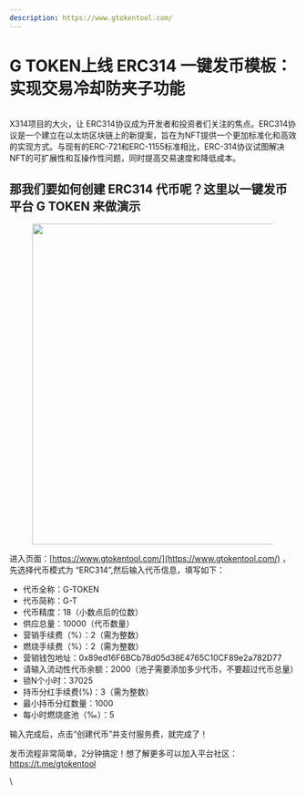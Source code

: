 ```yaml
---
description: https://www.gtokentool.com/
---
```


# G TOKEN上线 ERC314 一键发币模板：实现交易冷却防夹子功能



<figure><img src="https://lh7-us.googleusercontent.com/vVNObm692ajKtMj7YDmhZ5ityiaRjAvV92VZ_Xvv-qsbstIczF-Dj3UuDOA5UgYO2dKDljtSdg-9LlWUhc9PRkAAU-bTBqOjC_L7nlDZ0Oh7L9e0k8fK8ThPcfZK110JgdvxeavBMisXDEasHADdVFU" alt=""><figcaption></figcaption></figure>

X314项目的大火，让 ERC314协议成为开发者和投资者们关注的焦点。ERC314协议是一个建立在以太坊区块链上的新提案，旨在为NFT提供一个更加标准化和高效的实现方式。与现有的ERC-721和ERC-1155标准相比，ERC-314协议试图解决NFT的可扩展性和互操作性问题，同时提高交易速度和降低成本。

## 那我们要如何创建 ERC314 代币呢？这里以一键发币平台 G TOKEN 来做演示

<figure><img src="https://lh7-us.googleusercontent.com/Lka17xmhzsV0j6dmMgRHpI-k-Qdya7UQ15yGhXvMTHrHXw9r0dCuRlllhZD_rfECPUEF-ojauwXl_4zeFp1tyOU_hGCbHYwk_X6k_4OaQWxroltyZugSYtu1dDRdXdr-ZIRgRNlIqCXi6Q2peYhelBg" alt="" width="563"><figcaption></figcaption></figure>

进入页面：[https://www.gtokentool.com/](https://www.gtokentool.com/) ，先选择代币模式为 “ERC314”,然后输入代币信息，填写如下：

* 代币全称：G-TOKEN
* 代币简称：G-T
* 代币精度：18（小数点后的位数）
* 供应总量：10000（代币数量）
* 营销手续费（%）：2（需为整数）
* 燃烧手续费（%）：2（需为整数）
* 营销钱包地址：0x89ed16F6BCb78d05d38E4765C10CF89e2a782D77
* 请输入流动性代币余额：2000（池子需要添加多少代币，不要超过代币总量）
* 锁N个小时：37025
* 持币分红手续费(%)：3（需为整数）
* 最小持币分红数量：1000
* 每小时燃烧底池（‰）：5

输入完成后，点击“创建代币”并支付服务费，就完成了！



发币流程非常简单，2分钟搞定！想了解更多可以加入平台社区：https://t.me/gtokentool

\

